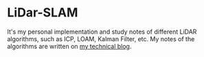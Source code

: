 # LiDar-SLAM

It's my personal implementation and study notes of different LiDAR algorithms, such as ICP, LOAM, Kalman Filter, etc.
My notes of the algorithms are written on [my technical blog](https://blog.csdn.net/weixin_42113967?t=1).
